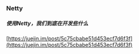 ###  Netty   


#####  使用Netty，我们到底在开发些什么  
[https://juejin.im/post/5c75cbabe51d453ecf7d6f3f](https://juejin.im/post/5c75cbabe51d453ecf7d6f3f)
